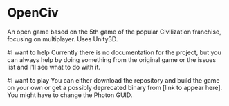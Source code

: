 OpenCiv
=======

An open game based on the 5th game of the popular Civilization franchise, focusing on multiplayer. Uses Unity3D.

#I want to help
Currently there is no documentation for the project, but you can always help by doing something from the original game or the issues list and I'll see what to do with it.

#I want to play
You can either download the repository and build the game on your own or get a possibly deprecated binary from [link to appear here]. You might have to change the Photon GUID.

